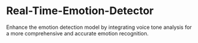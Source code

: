 # Real-Time-Emotion-Detector
Enhance the emotion detection model by integrating voice tone analysis for a more comprehensive and accurate emotion recognition.
